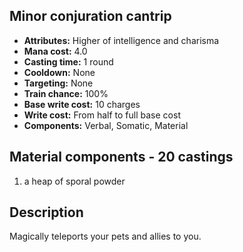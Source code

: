 ## Minor conjuration cantrip

- **Attributes:** Higher of intelligence and charisma
- **Mana cost:** 4.0
- **Casting time:** 1 round
- **Cooldown:** None
- **Targeting:** None
- **Train chance:** 100%
- **Base write cost:** 10 charges
- **Write cost:** From half to full base cost
- **Components:** Verbal, Somatic, Material

## Material components - 20 castings

1. a heap of sporal powder

## Description

Magically teleports your pets and allies to you.

